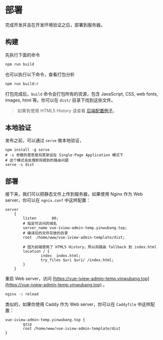 # 部署

完成开发并且在开发环境验证之后，部署到服务器。

## 构建

先执行下面的命令

```bash
npm run build
```

也可以执行以下命令，查看打包分析

```bash
npm run build:r
```

打包完成后，`build` 命令会打包所有的资源，包含 JavaScript, CSS, web fonts, images, html 等。你可以在 `dist/` 目录下找到这些文件。

> 如果有使用 HTML5 History 请查看 [后端配置例子](https://router.vuejs.org/zh/guide/essentials/history-mode.html#%E5%90%8E%E7%AB%AF%E9%85%8D%E7%BD%AE%E4%BE%8B%E5%AD%90)。

## 本地验证

发布之前，可以通过 `serve` 做本地验证，

```
npm install -g serve
# -s 参数的意思是将其架设在 Single-Page Application 模式下
# 这个模式会处理即将提到的路由问题
serve -s dist
```

## 部署

接下来，我们可以把静态文件上传到服务器，如果使用 Nginx 作为 Web server，你可以在 `ngnix.conf` 中这样配置：

```
server
	{
		listen       80;
        # 指定可访问的域名
		server_name vue-iview-admin-temp.yinwubang.top;
        # 编译后的文件存放的目录
		root  /home/www/vue-iview-admin-template/dist;

        # 因为前端使用了 HTML5 History，所以将路由 fallback 到 index.html
		location / {
				index  index.html;
				try_files $uri $uri/ /index.html;
		}
	}
```

重启 Web server，访问 [https://vue-iview-admin-temp.yinwubang.top](https://vue-iview-admin-temp.yinwubang.top) 。

```bash
nginx -s reload
```

类似的，如果你使用 Caddy 作为 Web server，你可以在 `Caddyfile` 中这样配置：

```
vue-iview-admin-temp.yinwubang.top {
        gzip
        root /home/www/vue-iview-admin-template/dist
}
```
